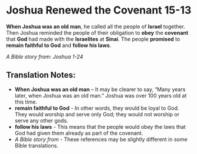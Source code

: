 Joshua Renewed the Covenant 15-13
===================================


**When Joshua was an old man**, he called all the people of **Israel**
together. Then Joshua reminded the people of their obligation to
**obey** the **covenant** that **God** had made with the **Israelites**
at **Sinai**. The people **promised** to **remain faithful to God**
and **follow his laws**.

*A Bible story from: Joshua 1-24*

Translation Notes:
------------------

-   **When Joshua was an old man** – It may be clearer to say, “Many
    years later, when Joshua was an old man.” Joshua was over 100
    years old at this time.
-   **remain faithful to God** - In other words, they would be loyal to
    God. They would worship and serve only God; they would not worship
    or serve any other gods.
-   **follow his laws** - This means that the people would obey the laws
    that God had given them already as part of the covenant.
-   *A Bible story from* - These references may be slightly different in
    some Bible translations.

